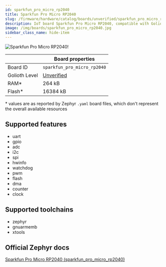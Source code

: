```yaml
---
id: sparkfun_pro_micro_rp2040
title: Sparkfun Pro Micro RP2040
slug: /firmware/hardware/catalog/boards/unverified/sparkfun_pro_micro_rp2040
description: IoT board Sparkfun Pro Micro RP2040, compatible with Golioth at unverified level.
image: /img/boards/sparkfun_pro_micro_rp2040.jpg
sidebar_class_name: hide-item
---
```


[//]: # (This is an auto-generated file, do not edit! Changes to it will be lost upon re-generation)

![Sparkfun Pro Micro RP2040!](/img/boards/sparkfun_pro_micro_rp2040.jpg "Sparkfun Pro Micro RP2040")

|                | Board properties     |
| -------------  | -------------------- |
| Board ID       | `sparkfun_pro_micro_rp2040` |
| Golioth Level  | [Unverified](/firmware/hardware#unverified-boards) |
| RAM*           | 264 kB |
| Flash*         | 16384 kB |

\* values are as reported by Zephyr `.yaml` board files, which don't represent the overall available resources



## Supported features

* uart
* gpio
* adc
* i2c
* spi
* hwinfo
* watchdog
* pwm
* flash
* dma
* counter
* clock

## Supported toolchains

* zephyr
* gnuarmemb
* xtools

## Official Zephyr docs

[Sparkfun Pro Micro RP2040 (sparkfun_pro_micro_rp2040)](https://docs.zephyrproject.org/latest/boards/sparkfun/pro_micro_rp2040/doc/index.html)

